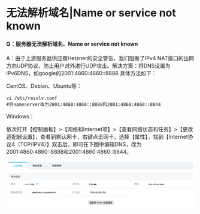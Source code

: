 # 无法解析域名\|Name or service not known

#### Q：服务器无法解析域名、Name or service not known

A：由于上游服务器供应商Hetzner的安全警告，我们阻断了IPv4 NAT接口的出网方向UDP协议，防止用户对外进行UDP攻击。解决方案：将DNS设置为IPv6DNS，如google的2001:4860:4860::8888 具体方法如下：

CentOS、Debian、Ubuntu等：

```text
vi /etc/resolv.conf
#将nameserver改为2001:4860:4860::8888和2001:4860:4860::8844
```

Windows：

依次打开【控制面板】&gt;【网络和Internet项】&gt;【查看网络状态和任务】&gt;【更改适配器设置】，查看到默认网卡，右键点击网卡，选择【属性】，找到【Internet协议4（TCP/IPV4）】双击后，即可在下图中编辑DNS，改为2001:4860:4860::8888和2001:4860:4860::8844。

![](../../../../.gitbook/assets/image%20%282%29.png)



